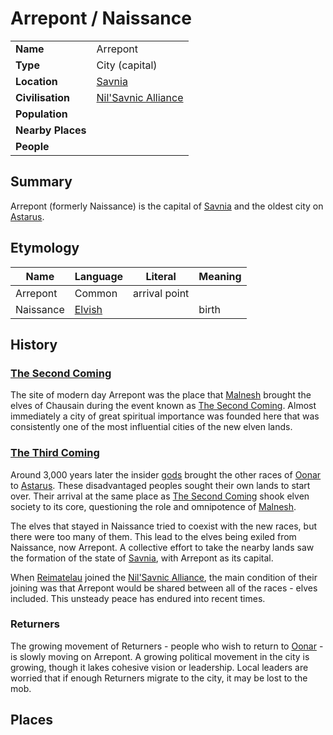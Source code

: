 # Arrepont / Naissance

|||
| --- | --- |
| **Name** | Arrepont | place.4
| **Type** | City (capital) |
| **Location** | [Savnia](../../civilisations/nilsavnic-alliance/states/savnia.md) |
| **Civilisation** | [Nil'Savnic Alliance](../../civilisations/nilsavnic-alliance/nilsavnic-alliance.md) |
| **Population** | |
| **Nearby Places** | |
| **People** | |

## Summary

Arrepont (formerly Naissance) is the capital of [Savnia](../../civilisations/nilsavnic-alliance/states/savnia.md) and the oldest city on [Astarus](../../planes/astarus.md).

## Etymology

| Name | Language | Literal | Meaning | 
| --- | --- | --- | --- |
| Arrepont | Common | arrival point ||
| Naissance | [Elvish](../../languages/elvish.md) || birth |

## History

### [The Second Coming](../../history/events/the-second-coming.md)

The site of modern day Arrepont was the place that [Malnesh](../../gods/deities/malnesh.md) brought the elves of Chausain during the event known as [The Second Coming](../../history/events/the-second-coming.md). Almost immediately a city of great spiritual importance was founded here that was consistently one of the most influential cities of the new elven lands. 

### [The Third Coming](../../history/events/the-third-coming.md)

Around 3,000 years later the insider [gods](../../gods/gods.md) brought the other races of [Oonar](../../planes/oonar.md) to [Astarus](../../planes/astarus.md). These disadvantaged peoples sought their own lands to start over. Their arrival at the same place as [The Second Coming](../../history/events/the-second-coming.md) shook elven society to its core, questioning the role and omnipotence of [Malnesh](../../gods/deities/malnesh.md).

The elves that stayed in Naissance tried to coexist with the new races, but there were too many of them. This lead to the elves being exiled from Naissance, now Arrepont. A collective effort to take the nearby lands saw the formation of the state of [Savnia](../../civilisations/nilsavnic-alliance/states/savnia.md), with Arrepont as its capital.

When [Reimatelau](../../civilisations/nilsavnic-alliance/states/reimatelau.md) joined the [Nil'Savnic Alliance](../../civilisations/nilsavnic-alliance/nilsavnic-alliance.md), the main condition of their joining was that Arrepont would be shared between all of the races - elves included. This unsteady peace has endured into recent times.

### Returners

The growing movement of Returners - people who wish to return to [Oonar](../../planes/oonar.md) - is slowly moving on Arrepont. A growing political movement in the city is growing, though it lakes cohesive vision or leadership. Local leaders are worried that if enough Returners migrate to the city, it may be lost to the mob.

## Places
